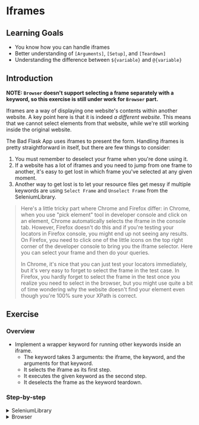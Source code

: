 # Iframes

## Learning Goals

- You know how you can handle iframes
- Better understanding of `[Arguments]`, `[Setup]`, and `[Teardown]`
- Understanding the difference between `${variable}` and `@{variable}`

## Introduction

**NOTE: `Browser` doesn't support selecting a frame separately with a keyword,
so this exercise is still under work for `Browser` part.**

Iframes are a way of displaying one website's contents
within another website. A key point here is that it is indeed _a different website_.
This means that we cannot select elements from that website, while we're still
working inside the original website.

The Bad Flask App uses iframes to present the form. Handling iframes is pretty straightforward
in itself, but there are few things to consider:

1. You must remember to deselect your frame when you're done using it.
2. If a website has a lot of iframes and you need to jump from one frame to another, it's
easy to get lost in which frame you've selected at any given moment.
3. Another way to get lost is to let your resource files get messy if multiple keywords are
using `Select Frame` and `Unselect Frame` from the SeleniumLibrary.

> Here's a little tricky part where Chrome and Firefox differ: in Chrome, when
> you use "pick element" tool in developer console and click on an element,
> Chrome automatically selects the iframe in the console tab. However, Firefox
> doesn't do this and if you're testing your locators in Firefox console, you
> might end up not seeing any results. On Firefox, you need to click one of the
> little icons on the top right corner of the developer console to bring you the
> iframe selector. Here you can select your frame and then do your queries.
>
> In Chrome, it's nice that you can just test your
> locators immediately, but it's very easy to forget to select the frame in the
> test case. In Firefox, you hardly forget to select the frame in the test once
> you realize you need to select in the browser, but you might use quite a bit of
> time wondering why the website doesn't find your element even though you're
> 100% sure your XPath is correct.

## Exercise

### Overview

- Implement a wrapper keyword for running other keywords inside an iframe.
  - The keyword takes 3 arguments: the iframe, the keyword, and the arguments for that keyword.
  - It selects the iframe as its first step.
  - It executes the given keyword as the second step.
  - It deselects the frame as the keyword teardown.

### Step-by-step

<details>
  <summary>SeleniumLibrary</summary>

**Write a keyword that runs any keyword in an iframe and deselects the frame.**

In order to keep our resource file tidy, let's implement a keyword to work as a wrapper for
our iframes. Then, we can simply call that keyword whenever we want to run something inside
and iframe and rest assured the frame won't stay selected afterwards. For starters, we can define
our keyword and simply make it call `Select Frame` and `Unselect Frame`.

- Create a keyword called `Run Inside Iframe` and make it run `Select Frame` and `Unselect Frame`
in succession.

So far, our keyword doesn't really do anything. First, we need to know the frame we want to select
and pass it as an argument to our keyword. The iframe does have an `id` this time, but it not
really useful as the latter part is randomly generated numbers. So, we're going to use XPaths again.
We notice there are two iframes on the website, but one of them is hidden. What's more, they have the
same `src` attribute. If we take a closer look at the parent `div` element of both iframes, we notice
that the iframe we want to use _doesn't_ have the `hidden` class.

Just like with checking that an element attribute contains some value, we can check if an element
attribute doesn't contain some value. We can do this by using the `not()` wrapper around our `contains()`
wrapper, like this `//div[not(contains(@class,'hidden'))]/iframe`. Let's put this XPath in a variable again.

- Create a variable for the XPath of the iframe.

In most cases we might want to change iframes when we're testing. We want to be able to use our
`Run Inside Iframe` keyword in all possible frames in our website, so we should specify the frame
as an argument for our keyword.

Still, our keyword still doesn't really _do_ anything yet. We want it to be able to run _any_ keyword
with _any_ arguments it might have. If we were to pass to it one keyword without arguments, it would
be easy. However, we want it to handle any keyword that takes 0-n arguments. Our `Run Inside Iframe`
keyword should be able to handle all situations.

To handle a varying amount of arguments we can use the `@{variable}` notation. Let's
consider the following list:

```robot
${my_list}=     Create List     Mickey      Mouse       Donald      Duck
```

When we use `${my_list}`, we are referring to the list _object_, meaning `["Mickey",
"Mouse", "Donald", "Duck"]`. However, when we use `@{my_list}`, we are referring to the list
_values_, meaning `Mickey`, `Mouse`, `Donald`, and `Duck` individually.
The best part of using `@{my_list}` is that it works even if the list is empty and it works with
a list with any amount of values as well. For example, if our keyword takes `${my_list}` as
an argument, it assumes there is a value for that argument. However, if we provide `@{my_list}`,
_we don't need to give it a value_.

Great, we now know that we need to specify our `frame`, `keyword` and `arguments` to our keyword
and we know _how_ to specify them. Let's add those to our keyword.

- Add `[Arguments]` to your `Run Inside Iframe` keyword and make it take three arguments: `frame`,
`keyword`, and the _values_ of `arguments` list.
- Specify the `frame` variable as an argument for the `Select Frame` keyword.

> :bulb: `@{arguments}` _must_ be the last argument for your keyword.
>
> Keywords can also take arguments in dictionary format (`key1=value1`, `key2=value2`, etc.). We
could handle those by using `&{kwargs}` format, but we're going to ignore that for now.

Now the keyword we want to run is a variable. We can't directly call `${keyword}` in Robot. We need
to wrap that in a `Run Keyword` call, so let's add a call for our keyword between our frame
selection and deselection.

- Call `Run Keyword` to run your argument `keyword` between selecting and deselecting a frame.

Our keyword will now select a frame, run a keyword, and finally deselect a frame. But what if
our keyword fails before it reaches `Unselect Frame`? We would be stuck inside our iframe and
our test would have no idea how to behave. after that. Just like test cases, keywords can also
have a separate `Setup` and `Teardown` specified by `[Setup]` and `[Teardown]` respectively.

Just to make sure our keyword always cleans up after itself, we should change frame deselection into
a keyword teardown.

- Add `[Teardown]` to `Unselect Frame`. Remember to have at least 2 spaces between your teardown
and keyword.

> We can also specify a `[Return]` value and a custom `[Timeout]` for your keywords, but we're not
> going to into depth about those here.
>
> Even though Robot Framework supports writing keyword documentation, arguments, timeout, setup, teardown,
> and return value in any order we choose, it's a good idea to have those in an order that makes sense.
>
> E.g.
>
> ```robot
> My Keyword
>    [Documentation]
>    [Arguments]
>    [Timeout]
>    [Setup]
>    # Actual keyword functionality
>    [Teardown]
>    [Return]
> ```

</details>

<details>
  <summary>Browser</summary>

**TODO:** Browser library doesn't have support for selecting a frame separately. Redesign exercise
for Browser library.

</details>
